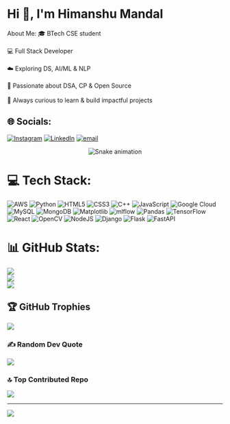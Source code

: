 
#  Hi 👋, I'm Himanshu Mandal 
About Me:
🎓 BTech CSE student <br><br>💻 Full Stack Developer <br><br>☁️ Exploring DS, AI/ML & NLP<br><br>🚀 Passionate about DSA, CP & Open Source<br><br>🌟 Always curious to learn & build impactful projects


## 🌐 Socials:
[![Instagram](https://img.shields.io/badge/Instagram-%23E4405F.svg?logo=Instagram&logoColor=white)](https://instagram.com/bugVixen) [![LinkedIn](https://img.shields.io/badge/LinkedIn-%230077B5.svg?logo=linkedin&logoColor=white)](https://linkedin.com/in/www.linkedin.com/in/himanshu-mandal-a95b0b302) [![email](https://img.shields.io/badge/Email-D14836?logo=gmail&logoColor=white)](mailto:mandalhimanshu161@gmail.com) 

<div align="center">
  <img src="https://profile-readme-generator.com/assets/snake.svg" alt="Snake animation" />
</div> 

# 💻 Tech Stack:
![AWS](https://img.shields.io/badge/AWS-%23FF9900.svg?style=plastic&logo=amazon-aws&logoColor=white) ![Python](https://img.shields.io/badge/python-3670A0?style=plastic&logo=python&logoColor=ffdd54) ![HTML5](https://img.shields.io/badge/html5-%23E34F26.svg?style=plastic&logo=html5&logoColor=white) ![CSS3](https://img.shields.io/badge/css3-%231572B6.svg?style=plastic&logo=css3&logoColor=white) ![C++](https://img.shields.io/badge/c++-%2300599C.svg?style=plastic&logo=c%2B%2B&logoColor=white) ![JavaScript](https://img.shields.io/badge/javascript-%23323330.svg?style=plastic&logo=javascript&logoColor=%23F7DF1E) ![Google Cloud](https://img.shields.io/badge/GoogleCloud-%234285F4.svg?style=plastic&logo=google-cloud&logoColor=white) ![MySQL](https://img.shields.io/badge/mysql-4479A1.svg?style=plastic&logo=mysql&logoColor=white) ![MongoDB](https://img.shields.io/badge/MongoDB-%234ea94b.svg?style=plastic&logo=mongodb&logoColor=white) ![Matplotlib](https://img.shields.io/badge/Matplotlib-%23ffffff.svg?style=plastic&logo=Matplotlib&logoColor=black) ![mlflow](https://img.shields.io/badge/mlflow-%23d9ead3.svg?style=plastic&logo=numpy&logoColor=blue) ![Pandas](https://img.shields.io/badge/pandas-%23150458.svg?style=plastic&logo=pandas&logoColor=white) ![TensorFlow](https://img.shields.io/badge/TensorFlow-%23FF6F00.svg?style=plastic&logo=TensorFlow&logoColor=white) ![React](https://img.shields.io/badge/react-%2320232a.svg?style=plastic&logo=react&logoColor=%2361DAFB) ![OpenCV](https://img.shields.io/badge/opencv-%23white.svg?style=plastic&logo=opencv&logoColor=white) ![NodeJS](https://img.shields.io/badge/node.js-6DA55F?style=plastic&logo=node.js&logoColor=white) ![Django](https://img.shields.io/badge/django-%23092E20.svg?style=plastic&logo=django&logoColor=white) ![Flask](https://img.shields.io/badge/flask-%23000.svg?style=plastic&logo=flask&logoColor=white) ![FastAPI](https://img.shields.io/badge/FastAPI-005571?style=plastic&logo=fastapi)
# 📊 GitHub Stats:
![](https://github-readme-stats.vercel.app/api?username=mandalhimanshu161-sys&theme=dark&hide_border=false&include_all_commits=true&count_private=false)<br/>
![](https://nirzak-streak-stats.vercel.app/?user=mandalhimanshu161-sys&theme=dark&hide_border=false)<br/>
![](https://github-readme-stats.vercel.app/api/top-langs/?username=mandalhimanshu161-sys&theme=dark&hide_border=false&include_all_commits=true&count_private=false&layout=compact)

## 🏆 GitHub Trophies
![](https://github-profile-trophy.vercel.app/?username=mandalhimanshu161-sys&theme=radical&no-frame=false&no-bg=true&margin-w=4)

### ✍️ Random Dev Quote
![](https://quotes-github-readme.vercel.app/api?type=horizontal&theme=radical)

### 🔝 Top Contributed Repo
![](https://github-contributor-stats.vercel.app/api?username=mandalhimanshu161-sys&limit=5&theme=dark&combine_all_yearly_contributions=true)

---
[![](https://visitcount.itsvg.in/api?id=mandalhimanshu161-sys&icon=0&color=0)](https://visitcount.itsvg.in)

<!-- Proudly created with GPRM ( https://gprm.itsvg.in ) -->
